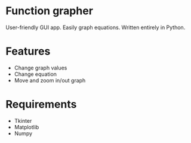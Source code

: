 # Function grapher
User-friendly GUI app.
Easily graph equations.
Written entirely in Python.

# Features
- Change graph values
- Change equation
- Move and zoom in/out graph

# Requirements
- Tkinter
- Matplotlib
- Numpy
